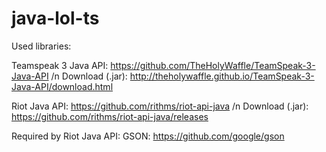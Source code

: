 # java-lol-ts

Used libraries:

Teamspeak 3 Java API: https://github.com/TheHolyWaffle/TeamSpeak-3-Java-API
/n Download (.jar): http://theholywaffle.github.io/TeamSpeak-3-Java-API/download.html

Riot Java API: https://github.com/rithms/riot-api-java
/n Download (.jar): https://github.com/rithms/riot-api-java/releases

Required by Riot Java API:
GSON: https://github.com/google/gson
